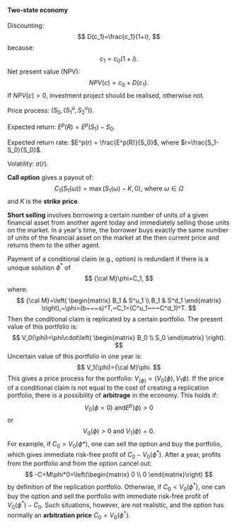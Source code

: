 #### Two-state economy
Discounting:
$$
D(c_1)=\frac{c_1}{1+i},
$$
because:
$$
c_1 = c_0(1+i).
$$
Net present value (NPV):
$$
NPV(c)=c_0+D(c_1).
$$
If $NPV(c)>0$, investment project should be realised, otherwise not.

Price process: $(S_0, (S^u_1,S^u_2))$.

Expected return: $E^p(R)=E^p(S_1)-S_0$.

Expected return rate: $E^p(r) = \frac{E^p(R)}{S_0}$, where $r=\frac{S_1-S_0}{S_0}$.

Volatility: $\sigma(r)$.

**Call option** gives a payout of:
$$
C_1(S_1(\omega))=\max(S_1(\omega)-K,0),~\mathrm{where}~\omega\in\Omega
$$
and $K$ is the **strike price**.

**Short selling** involves borrowing a certain number of units of a given financial asset from another agent today and immediately selling those units on the market. In a year's time, the borrower buys exactly the same number of units of the financial asset on the market at the then current price and returns them to the other agent.

Payment of a conditional claim (e.g., option) is redundant if there is a unoque solution $\phi^*$ of
$$
{\cal M}\phi=C_1,
$$
where:
$$
{\cal M}=\left(
\begin{matrix}
B_1 & S^u_1 \\
B_1 & S^d_1
\end{matrix}
\right),~\phi=(b~~~s)^T,~C_1=(C^u_1~~~C^d_1)^T.
$$
Then the conditional claim is replicated by a certain portfolio. The present value of this portfolio is:
$$
V_0(\phi)=\phi\cdot\left(
\begin{matrix}
B_0 \\ S_0
\end{matrix}
\right).
$$
Uncertain value of this portfolio in one year is:
$$
V_1(\phi)={\cal M}\phi.
$$
This gives a price process for the portfolio: $V_(\phi)=(V_0(\phi),V_1{\phi})$.
If the price of a conditional claim is not equal to the cost of creating a replication portfolio, there is a possibility of **arbitrage** in the economy. This holds if:
$$
V_0(\phi=0)~\mathrm{and}E^p(\phi)>0
$$
or
$$
V_0(\phi)>0~\mathrm{and}~V_1(\phi)=0.
$$
For example, if $C_0 > V_0(\phi*)$, one can sell the option and buy the portfolio, which gives immediate risk-free profit of $C_0-V_0(\phi^*)$. After a year, profits from the portfolio and from the option cancel out:
$$
-C+M\phi*0=\left(\begin{matrix}
0 \\ 0
\end{matrix}\right)
$$
by definition of the replication portfolio. Otherwise, if $C_0<V_0(\phi^*)$, one can buy the option and sell the portfolio with immediate risk-free profit of $V_0(\phi^*)-C_0$. Such situations, however, are not realistic, and the option has normally an **arbitration price** $C_0=V_0(\phi^*)$.